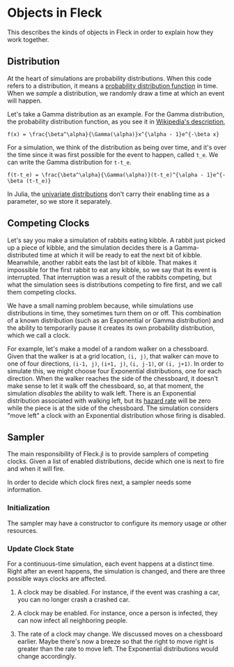 # Objects in Fleck

This describes the kinds of objects in Fleck in order to explain how they work together.


## Distribution

At the heart of simulations are probability distributions. When this code refers to a distribution, it means a [probability distribution function](https://en.wikipedia.org/wiki/Probability_distribution) in time. When we _sample_ a distribution, we randomly draw a time at which an event will happen.

Let's take a Gamma distribution as an example. For the Gamma distribution, the probability distribution function, as you see it in
[Wikipedia's description](https://en.wikipedia.org/wiki/Gamma_distribution),

``f(x) = \frac{\beta^\alpha}{\Gamma(\alpha)}x^{\alpha - 1}e^{-\beta x}``

For a simulation, we think of the distribution as being over time, and it's over the time since it was first possible for the event to happen, called ``t_e``. We can write the Gamma distribution for ``t-t_e``.

``f(t-t_e) = \frac{\beta^\alpha}{\Gamma(\alpha)}(t-t_e)^{\alpha - 1}e^{-\beta (t-t_e)}``

In Julia, the [univariate distributions](https://juliastats.org/Distributions.jl/stable/univariate/) don't carry their enabling time as a parameter, so we store it separately.


## Competing Clocks

Let's say you make a simulation of rabbits eating kibble. A rabbit just picked up a piece of kibble, and the simulation decides there is a Gamma-distributed time at which it will be ready to eat the next bit of kibble. Meanwhile, another rabbit eats the last bit of kibble. That makes it impossible for the first rabbit to eat any kibble, so we say that its event is interrupted. That interruption was a result of the rabbits competing, but what the simulation sees is distributions competing to fire first, and we call them competing clocks.

We have a small naming problem because, while simulations use distributions in time, they sometimes turn them on or off. This combination of a known distribution (such as an Exponential or Gamma distribution) and the ability to temporarily pause it creates its own probability distribution, which we call a clock.

For example, let's make a model of a random walker on a chessboard. Given that the walker is at a grid location, ``(i, j)``, that walker can move to one of four directions, ``(i-1, j)``, ``(i+1, j)``, ``(i, j-1)``, or ``(i, j+1)``. In order to simulate this, we might choose four Exponential distributions, one for each direction. When the walker reaches the side of the chessboard, it doesn't make sense to let it walk off the chessboard, so, at that moment, the simulation _disables_ the ability to walk left. There is an Exponential distribution associated with walking left, but its [hazard rate](https://en.wikipedia.org/wiki/Failure_rate#Failure_rate_in_the_continuous_sense) will be zero while the piece is at the side of the chessboard. The simulation considers "move left" a clock with an Exponential distribution whose firing is disabled.


## Sampler

The main responsibility of Fleck.jl is to provide samplers of competing clocks. Given a list of enabled distributions, decide which one is next to fire and when it will fire.

In order to decide which clock fires next, a sampler needs some information.


### Initialization


The sampler may have a constructor to configure its memory usage or other resources.

### Update Clock State

For a continuous-time simulation, each event happens at a distinct time. Right after an event happens, the simulation is changed, and there are three possible ways clocks are affected.

1. A clock may be disabled. For instance, if the event was crashing a car, you can no longer crash a crashed car.

2. A clock may be enabled. For instance, once a person is infected, they can now infect all neighboring people.

3. The rate of a clock may change. We discussed moves on a chessboard earlier. Maybe there's now a breeze so that the right to move right is greater than the rate to move left. The Exponential distributions would change accordingly.
